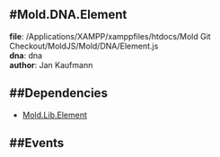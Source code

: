 
#Mold.DNA.Element
---------------------------------------

__file__: /Applications/XAMPP/xamppfiles/htdocs/Mold Git Checkout/MoldJS/Mold/DNA/Element.js  
__dna__: dna  
__author__: Jan Kaufmann  

	






##Dependencies
--------------

* [Mold.Lib.Element](../../Mold/Lib/Element.md) 


##Events
--------------






 

 


 



		

